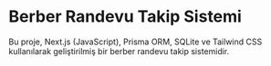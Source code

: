 # Berber Randevu Takip Sistemi

Bu proje, Next.js (JavaScript), Prisma ORM, SQLite ve Tailwind CSS kullanılarak geliştirilmiş bir berber randevu takip sistemidir.

